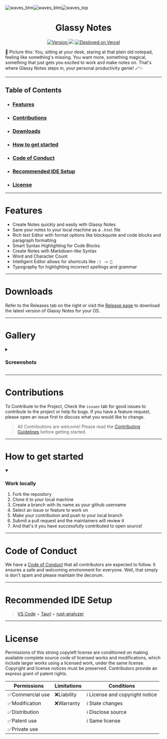 ![waves_btm](https://github.com/greeenboi/Glassy-Notes/assets/118198968/794b3e18-f099-4654-8e0b-d8b3eca9c5b6)![waves_btm](https://github.com/greeenboi/Glassy-Notes/assets/118198968/3e685434-dbd9-4142-a6cd-f7ae0d1ebefa)![waves_top](https://github.com/greeenboi/Glassy-Notes/assets/118198968/dbd95e4b-1b84-47ee-b604-58350c1b529c)
<h1 align=center>
Glassy Notes
</h1>
<p align=center>
<a href="https://github.com/greeenboi/Glassy-Notes/releases/tag/v0.1.1-beta">
  <img src="https://img.shields.io/badge/Version-Beta%200.1.1-8A2BE2" alt="Version">
</a>
  <img src="https://github.com/greeenboi/Glassy-Notes/assets/118198968/9677918a-9705-4a2c-bffb-dc0a02de0c3c"/>
<a href="https://tauri-update-server-kappa.vercel.app/">
    <img src="https://img.shields.io/badge/Deployed%20on-Vercel-333?style=social&logo=vercel" alt="Deployed on Vercel"/>
</a>
</p>



<p>🌟 Picture this: You, sitting at your desk, staring at that plain old notepad, feeling like something's missing. You want more, something magical, something that just gets you excited to work and make notes on. That's where Glassy Notes steps in, your personal productivity genie! 🪄✨
</p>

***

## Table of Contents

- ### [Features](#features)
- ### [Contributions](#contributions)
- ### [Downloads](#downloads)
- ### [How to get started](#how-to-get-started)
- ### [Code of Conduct](#code-of-conduct)
- ### [Recommended IDE Setup](#recommended-ide-setup)
- ### [License](#license)



***

# Features

- Create Notes quickly and easily with Glassy Notes
- Save your notes to your local machine as a `.html` file
- Rich text Editor with format options like blockquote and code blocks and paragraph formatting
- Smart Syntax Highlighting for Code Blocks
- Create Notes with Markdown-like Syntax
- Word and Character Count
- Intelligent Editor allows for shortcuts like `:) -> 🙂`
- Typography for highlighting incorrect spellings and grammar

***

# Downloads

Refer to the Releases tab on the right or visit the [Release page](https://tauri-update-server-kappa.vercel.app/) to download the latest version of Glassy Notes for your OS.

***

# Gallery

<details closed>
<summary><h3>Screenshots</h3></summary>
</details>

***

# Contributions

To Contribute to the Project, Check the `issues` tab for good issues to contribute to the project or help fix bugs. If you have a feature request, please open an issue first to discuss what you would like to change.

> All Contributions are welcome! Please read the [Contributing Guidelines](CONTRIBUTING.md) before getting started.

***

# How to get started

<details id=1 open>
    <summary><h3>Work locally</h3></summary>
    <ol>
    <li>Fork the repository</li>
    <li>Clone it to your local machine</li>
    <li>Create a branch with its name as your github username</li>
    <li>Select an issue or feature to work on</li>
    <li>Make your contribution and push to your local branch</li>
    <li>Submit a pull request and the maintainers will review it</li>
    <li>And that's it you have successfully contributed to open source!</li>
    </ol>
</details>

***

# Code of Conduct

We have a [Code of Conduct](CODE_OF_CONDUCT.md) that all contributors are expected to follow. It ensures a safe and welcoming environment for everyone. Well, that simply is don't spam and please maintain the decorum.

***

# Recommended IDE Setup

> [VS Code](https://code.visualstudio.com/) + [Tauri](https://marketplace.visualstudio.com/items?itemName=tauri-apps.tauri-vscode) + [rust-analyzer](https://marketplace.visualstudio.com/items?itemName=rust-lang.rust-analyzer) 

***

# License

Permissions of this strong copyleft license are conditioned on making available complete source code of licensed works and modifications, which include larger works using a licensed work, under the same license. Copyright and license notices must be preserved. Contributors provide an express grant of patent rights.



|Permissions|Limitations|Conditions|
|-----------|-----------|----------|
|✅Commercial use|❌Liability|ℹ️ License and copyright notice|
|✅Modification|❌Warranty|ℹ️ State changes|
|✅Distribution||ℹ️ Disclose source|
|✅Patent use||ℹ️ Same license|
|✅Private use|||



